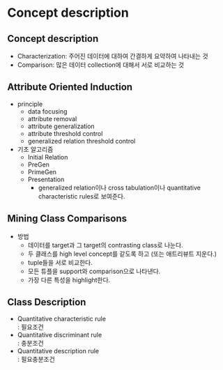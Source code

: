 # Concept description  

## Concept description  
- Characterization: 주어진 데이터에 대하여 간결하게 요약하여 나타내는 것  
- Comparison: 많은 데이터 collection에 대해서 서로 비교하는 것  

## Attribute Oriented Induction  
- principle  
  - data focusing  
  - attribute removal  
  - attribute generalization  
  - attribute threshold control  
  - generalized relation threshold control  
- 기초 알고리즘    
  - Initial Relation  
  - PreGen  
  - PrimeGen  
  - Presentation  
    - generalized relation이나 cross tabulation이나 quantitative characteristic rules로 보여준다.  
  
## Mining Class Comparisons  
- 방법  
  - 데이터를 target과 그 target의 contrasting class로 나눈다.  
  - 두 클래스를 high level concept를 같도록 하고 (또는 애트리뷰트 지운다.)  
  - tuple들을 서로 비교한다.  
  - 모든 튜플을 support와 comparison으로 나타낸다.  
  - 가장 다른 특성을 highlight한다.  
  
## Class Description  
- Quantitative characteristic rule  
  : 필요조건  
- Quantitative discriminant rule  
  : 충분조건  
- Quantitative description rule  
  : 필요충분조건  
